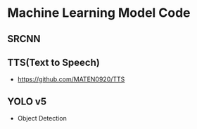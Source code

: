 # Machine Learning Model Code
## SRCNN
## TTS(Text to Speech)
- https://github.com/MATEN0920/TTS
## YOLO v5
- Object Detection
